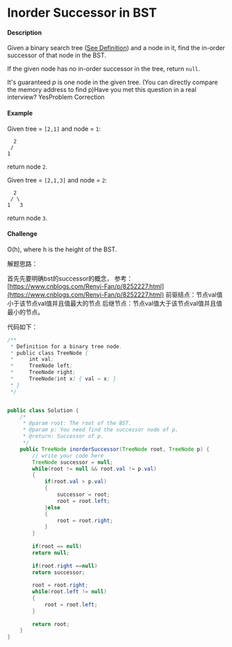 # Inorder Successor in BST

#### Description

Given a binary search tree \([See Definition](http://www.lintcode.com/problem/validate-binary-search-tree/)\) and a node in it, find the in-order successor of that node in the BST.

If the given node has no in-order successor in the tree, return `null`.

It's guaranteed _p_ is one node in the given tree. \(You can directly compare the memory address to find p\)Have you met this question in a real interview?  YesProblem Correction

#### Example

Given tree = `[2,1]` and node = `1`:

```text
  2
 /
1
```

return node `2`.

Given tree = `[2,1,3]` and node = `2`:

```text
  2
 / \
1   3
```

return node `3`.

#### Challenge

O\(h\), where h is the height of the BST.



解题思路：

首先先要明确bst的successor的概念， 参考：[https://www.cnblogs.com/Renyi-Fan/p/8252227.html](https://www.cnblogs.com/Renyi-Fan/p/8252227.html)  前驱结点：节点val值小于该节点val值并且值最大的节点  后继节点：节点val值大于该节点val值并且值最小的节点。

代码如下：

```java
/**
 * Definition for a binary tree node.
 * public class TreeNode {
 *     int val;
 *     TreeNode left;
 *     TreeNode right;
 *     TreeNode(int x) { val = x; }
 * }
 */


public class Solution {
    /*
     * @param root: The root of the BST.
     * @param p: You need find the successor node of p.
     * @return: Successor of p.
     */
    public TreeNode inorderSuccessor(TreeNode root, TreeNode p) {
        // write your code here
        TreeNode successor = null;
        while(root != null && root.val != p.val)
        {
            if(root.val > p.val)
            {
                successor = root;
                root = root.left;
            }else
            {
                root = root.right;
            }
        }
        
        if(root == null)
        return null;
        
        if(root.right ==null)
        return successor;
        
        root = root.right;
        while(root.left != null)
        {
            root = root.left;
        }
        
        return root;
    }
}
```



